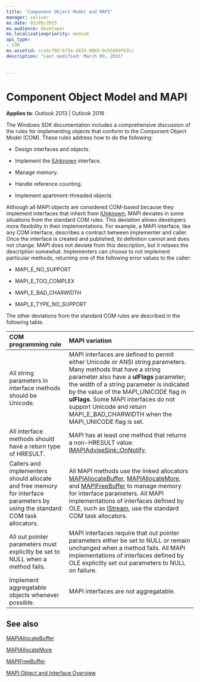 ```yaml
---
title: "Component Object Model and MAPI"
manager: soliver
ms.date: 03/09/2015
ms.audience: Developer
ms.localizationpriority: medium
api_type:
- COM
ms.assetid: cca4c70d-b73a-4834-80b5-9cb5889f63cc
description: "Last modified: March 09, 2015"
 
 
---
```


# Component Object Model and MAPI

  
  
**Applies to**: Outlook 2013 | Outlook 2016 
  
The Windows SDK documentation includes a comprehensive discussion of the rules for implementing objects that conform to the Component Object Model (COM). These rules address how to do the following:
  
- Design interfaces and objects.
    
- Implement the [IUnknown](https://msdn.microsoft.com/library/ms680509%28VS.85%29.aspx) interface. 
    
- Manage memory.
    
- Handle reference counting.
    
- Implement apartment-threaded objects.
    
Although all MAPI objects are considered COM-based because they implement interfaces that inherit from [IUnknown](https://msdn.microsoft.com/library/ms680509%28VS.85%29.aspx), MAPI deviates in some situations from the standard COM rules. This deviation allows developers more flexibility in their implementations. For example, a MAPI interface, like any COM interface, describes a contract between implementer and caller. Once the interface is created and published, its definition cannot and does not change. MAPI does not deviate from this description, but it relaxes the description somewhat. Implementers can choose to not implement particular methods, returning one of the following error values to the caller: 
  
- MAPI_E_NO_SUPPORT
    
- MAPI_E_TOO_COMPLEX
    
- MAPI_E_BAD_CHARWIDTH
    
- MAPI_E_TYPE_NO_SUPPORT
    
The other deviations from the standard COM rules are described in the following table.
  
|**COM programming rule**|**MAPI variation**|
|:-----|:-----|
|All string parameters in interface methods should be Unicode. |MAPI interfaces are defined to permit either Unicode or ANSI string parameters. Many methods that have a string parameter also have a **ulFlags** parameter; the width of a string parameter is indicated by the value of the MAPI_UNICODE flag in **ulFlags**. Some MAPI interfaces do not support Unicode and return MAPI_E_BAD_CHARWIDTH when the MAPI_UNICODE flag is set. |
|All interface methods should have a return type of HRESULT. |MAPI has at least one method that returns a non-HRESULT value: [IMAPIAdviseSink::OnNotify](imapiadvisesink-onnotify.md). |
|Callers and implementers should allocate and free memory for interface parameters by using the standard COM task allocators. |All MAPI methods use the linked allocators [MAPIAllocateBuffer](mapiallocatebuffer.md), [MAPIAllocateMore](mapiallocatemore.md), and [MAPIFreeBuffer](mapifreebuffer.md) to manage memory for interface parameters. All MAPI implementations of interfaces defined by OLE, such as [IStream](https://msdn.microsoft.com/library/aa380034%28VS.85%29.aspx), use the standard COM task allocators. |
|All out pointer parameters must explicitly be set to NULL when a method fails. |MAPI interfaces require that out pointer parameters either be set to NULL or remain unchanged when a method fails. All MAPI implementations of interfaces defined by OLE explicitly set out parameters to NULL on failure. |
|Implement aggregatable objects whenever possible. |MAPI interfaces are not aggregatable. |
   
## See also



[MAPIAllocateBuffer](mapiallocatebuffer.md)
  
[MAPIAllocateMore](mapiallocatemore.md)
  
[MAPIFreeBuffer](mapifreebuffer.md)


[MAPI Object and Interface Overview](mapi-object-and-interface-overview.md)

